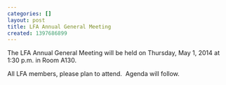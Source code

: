 ```yaml
---
categories: []
layout: post
title: LFA Annual General Meeting
created: 1397686899
---
```

<p>The LFA Annual General Meeting will be held on Thursday, May 1, 2014 at 1:30 p.m. in Room A130.</p>
<p>All LFA members, please plan to attend.&nbsp; Agenda will follow.</p>
<p>&nbsp;</p>
